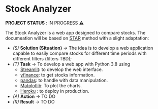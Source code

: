 # Stock Analyzer
**PROJECT STATUS**  : IN PROGRESS :warning:

The Stock Analyzer is a web app designed to compare stocks. The documeation will be based on [STAR](https://careerkarma.com/blog/star-interview-method/) method with a slight adaptation:
- *(S)* **Solution (Situation)** -> The idea is to develop a web application capable to easily compare stocks for different time periods with different filters (filters TBD);
- *(T)* **Task** -> To develop a web app with Python 3.8 using 
  - [Streamlit](https://www.google.com/search?q=streamlit&oq=streamlit&aqs=chrome.0.69i59j0l9.1587j0j4&sourceid=chrome&ie=UTF-8): to develop the web interface.
  - [yfinance](https://pypi.org/project/yfinance/): to get stocks information.
  - [pandas](https://pandas.pydata.org/): to handle with data manipulation.
  - [Matplotlib](https://matplotlib.org/): To plot the charts.
  - [Heroku](https://www.heroku.com/) : to deploy in production.
- *(A)* **Action** -> TO DO
- *(R)* **Result** -> TO DO
